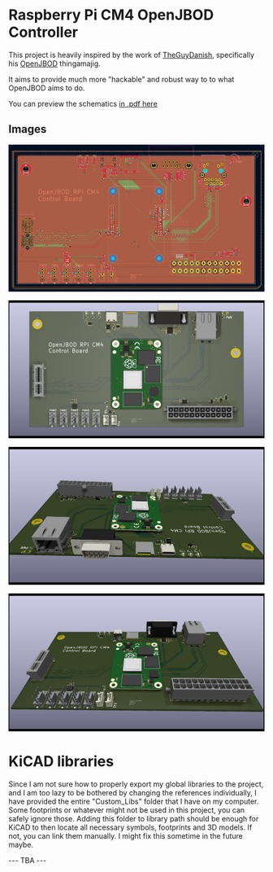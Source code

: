 # Raspberry Pi CM4 OpenJBOD Controller

This project is heavily inspired by the work of [TheGuyDanish](https://github.com/openjbod/rp2040), specifically his [OpenJBOD](https://github.com/OpenJBOD) thingamajig.

It aims to provide much more "hackable" and robust way to to what OpenJBOD aims to do.

You can preview the schematics [in .pdf here](docs/CM4_JBOD_Control_Board.pdf)

## Images

![PCB](docs/PCB_Overview.png "PCB Overview")

![3D_Ortho](docs/3D_Ortho.jpg "3D Ortho view")

![3D1](docs/3D_1.jpg "3D View from connectors")

![3D2](docs/3D_2.jpg "3D View from backside")

# KiCAD libraries

Since I am not sure how to properly export my global libraries to the project, and I am too lazy to be bothered by changing the references individually, I have provided the entire "Custom_Libs" folder that I have on my computer. Some footprints or whatever might not be used in this project, you can safely ignore those. Adding this folder to library path should be enough for KiCAD to then locate all necessary symbols, footprints and 3D models. If not, you can link them manually. I might fix this sometime in the future maybe.

--- TBA ---
